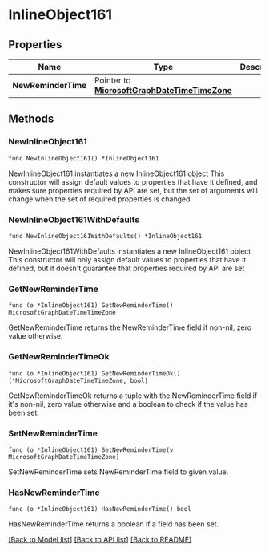 # InlineObject161

## Properties

Name | Type | Description | Notes
------------ | ------------- | ------------- | -------------
**NewReminderTime** | Pointer to [**MicrosoftGraphDateTimeTimeZone**](MicrosoftGraphDateTimeTimeZone.md) |  | [optional] 

## Methods

### NewInlineObject161

`func NewInlineObject161() *InlineObject161`

NewInlineObject161 instantiates a new InlineObject161 object
This constructor will assign default values to properties that have it defined,
and makes sure properties required by API are set, but the set of arguments
will change when the set of required properties is changed

### NewInlineObject161WithDefaults

`func NewInlineObject161WithDefaults() *InlineObject161`

NewInlineObject161WithDefaults instantiates a new InlineObject161 object
This constructor will only assign default values to properties that have it defined,
but it doesn't guarantee that properties required by API are set

### GetNewReminderTime

`func (o *InlineObject161) GetNewReminderTime() MicrosoftGraphDateTimeTimeZone`

GetNewReminderTime returns the NewReminderTime field if non-nil, zero value otherwise.

### GetNewReminderTimeOk

`func (o *InlineObject161) GetNewReminderTimeOk() (*MicrosoftGraphDateTimeTimeZone, bool)`

GetNewReminderTimeOk returns a tuple with the NewReminderTime field if it's non-nil, zero value otherwise
and a boolean to check if the value has been set.

### SetNewReminderTime

`func (o *InlineObject161) SetNewReminderTime(v MicrosoftGraphDateTimeTimeZone)`

SetNewReminderTime sets NewReminderTime field to given value.

### HasNewReminderTime

`func (o *InlineObject161) HasNewReminderTime() bool`

HasNewReminderTime returns a boolean if a field has been set.


[[Back to Model list]](../README.md#documentation-for-models) [[Back to API list]](../README.md#documentation-for-api-endpoints) [[Back to README]](../README.md)



